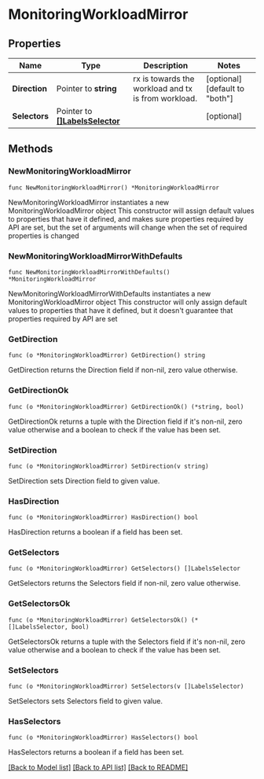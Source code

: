 # MonitoringWorkloadMirror

## Properties

Name | Type | Description | Notes
------------ | ------------- | ------------- | -------------
**Direction** | Pointer to **string** | rx is towards the workload and tx is from workload. | [optional] [default to "both"]
**Selectors** | Pointer to [**[]LabelsSelector**](LabelsSelector.md) |  | [optional] 

## Methods

### NewMonitoringWorkloadMirror

`func NewMonitoringWorkloadMirror() *MonitoringWorkloadMirror`

NewMonitoringWorkloadMirror instantiates a new MonitoringWorkloadMirror object
This constructor will assign default values to properties that have it defined,
and makes sure properties required by API are set, but the set of arguments
will change when the set of required properties is changed

### NewMonitoringWorkloadMirrorWithDefaults

`func NewMonitoringWorkloadMirrorWithDefaults() *MonitoringWorkloadMirror`

NewMonitoringWorkloadMirrorWithDefaults instantiates a new MonitoringWorkloadMirror object
This constructor will only assign default values to properties that have it defined,
but it doesn't guarantee that properties required by API are set

### GetDirection

`func (o *MonitoringWorkloadMirror) GetDirection() string`

GetDirection returns the Direction field if non-nil, zero value otherwise.

### GetDirectionOk

`func (o *MonitoringWorkloadMirror) GetDirectionOk() (*string, bool)`

GetDirectionOk returns a tuple with the Direction field if it's non-nil, zero value otherwise
and a boolean to check if the value has been set.

### SetDirection

`func (o *MonitoringWorkloadMirror) SetDirection(v string)`

SetDirection sets Direction field to given value.

### HasDirection

`func (o *MonitoringWorkloadMirror) HasDirection() bool`

HasDirection returns a boolean if a field has been set.

### GetSelectors

`func (o *MonitoringWorkloadMirror) GetSelectors() []LabelsSelector`

GetSelectors returns the Selectors field if non-nil, zero value otherwise.

### GetSelectorsOk

`func (o *MonitoringWorkloadMirror) GetSelectorsOk() (*[]LabelsSelector, bool)`

GetSelectorsOk returns a tuple with the Selectors field if it's non-nil, zero value otherwise
and a boolean to check if the value has been set.

### SetSelectors

`func (o *MonitoringWorkloadMirror) SetSelectors(v []LabelsSelector)`

SetSelectors sets Selectors field to given value.

### HasSelectors

`func (o *MonitoringWorkloadMirror) HasSelectors() bool`

HasSelectors returns a boolean if a field has been set.


[[Back to Model list]](../README.md#documentation-for-models) [[Back to API list]](../README.md#documentation-for-api-endpoints) [[Back to README]](../README.md)


